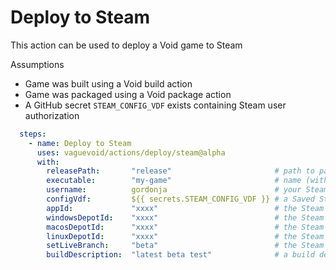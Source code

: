 # Deploy to Steam

This action can be used to deploy a Void game to Steam

Assumptions
  * Game was built using a Void build action
  * Game was packaged using a Void package action
  * A GitHub secret `STEAM_CONFIG_VDF` exists containing Steam user authorization

```yaml
  steps:
    - name: Deploy to Steam
      uses: vaguevoid/actions/deploy/steam@alpha
      with:
        releasePath:       "release"                       # path to packaged builds (generated by package/electron)
        executable:        "my-game"                       # name (without extension) used for generated executables
        username:          gordonja                        # your Steam username
        configVdf:         ${{ secrets.STEAM_CONFIG_VDF }} # a Saved Steam login session (see below)
        appId:             "xxxx"                          # the Steam Application ID
        windowsDepotId:    "xxxx"                          # the Steam Depot ID for your Windows binaries
        macosDepotId:      "xxxx"                          # the Steam Depot ID for your MacOS binaries (optional)
        linuxDepotId:      "xxxx"                          # the Steam Depot ID for your Linux binaries (optional)
        setLiveBranch:     "beta"                          # the Steam branch to set live with this build (optional)
        buildDescription:  "latest beta test"              # a build description (optional)
```
